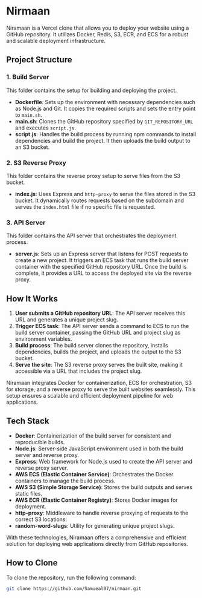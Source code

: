 # Nirmaan

Niramaan is a Vercel clone that allows you to deploy your website using a GitHub repository. It utilizes Docker, Redis, S3, ECR, and ECS for a robust and scalable deployment infrastructure.

## Project Structure

### 1. Build Server

This folder contains the setup for building and deploying the project.

- **Dockerfile**: Sets up the environment with necessary dependencies such as Node.js and Git. It copies the required scripts and sets the entry point to `main.sh`.
- **main.sh**: Clones the GitHub repository specified by `GIT_REPOSITORY_URL` and executes `script.js`.
- **script.js**: Handles the build process by running npm commands to install dependencies and build the project. It then uploads the build output to an S3 bucket.

### 2. S3 Reverse Proxy

This folder contains the reverse proxy setup to serve files from the S3 bucket.

- **index.js**: Uses Express and `http-proxy` to serve the files stored in the S3 bucket. It dynamically routes requests based on the subdomain and serves the `index.html` file if no specific file is requested.

### 3. API Server

This folder contains the API server that orchestrates the deployment process.

- **server.js**: Sets up an Express server that listens for POST requests to create a new project. It triggers an ECS task that runs the build server container with the specified GitHub repository URL. Once the build is complete, it provides a URL to access the deployed site via the reverse proxy.

## How It Works

1. **User submits a GitHub repository URL**: The API server receives this URL and generates a unique project slug.
2. **Trigger ECS task**: The API server sends a command to ECS to run the build server container, passing the GitHub URL and project slug as environment variables.
3. **Build process**: The build server clones the repository, installs dependencies, builds the project, and uploads the output to the S3 bucket.
4. **Serve the site**: The S3 reverse proxy serves the built site, making it accessible via a URL that includes the project slug.

Niramaan integrates Docker for containerization, ECS for orchestration, S3 for storage, and a reverse proxy to serve the built websites seamlessly. This setup ensures a scalable and efficient deployment pipeline for web applications.

## Tech Stack

- **Docker**: Containerization of the build server for consistent and reproducible builds.
- **Node.js**: Server-side JavaScript environment used in both the build server and reverse proxy.
- **Express**: Web framework for Node.js used to create the API server and reverse proxy server.
- **AWS ECS (Elastic Container Service)**: Orchestrates the Docker containers to manage the build process.
- **AWS S3 (Simple Storage Service)**: Stores the build outputs and serves static files.
- **AWS ECR (Elastic Container Registry)**: Stores Docker images for deployment.
- **http-proxy**: Middleware to handle reverse proxying of requests to the correct S3 locations.
- **random-word-slugs**: Utility for generating unique project slugs.

With these technologies, Niramaan offers a comprehensive and efficient solution for deploying web applications directly from GitHub repositories.

## How to Clone

To clone the repository, run the following command:

```bash
git clone https://github.com/Samueal07/nirmaan.git
```
